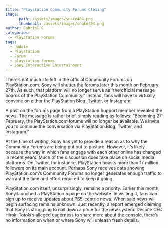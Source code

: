 ```yaml
---
title: "Playstation Community Forums Closing"
image:
      path: /assets/images/snake404.png
      thumbnail: /assets/images/snake404.png
author: Gabriel C
categories:
  - Playstation Forums
tags:
  - Update
  - Playstation
  - Forum
  - playstation forums
  - Sony Interactive Entertainment
---
```


There’s not much life left in the official Community Forums on PlayStation.com. Sony will shutter the forums later this month on February 27th. As such, that platform will no longer serve as “the official message boards of the PlayStation Community.” Instead, fans will have to virtually convene on either the PlayStation Blog, Twitter, or Instagram.

A post on the forums page from a PlayStation Support member revealed the news. The message is rather brief, simply reading as follows: “Beginning 27 February, the PlayStation.com forums will no longer be available. We invite you to continue the conversation via PlayStation.Blog, Twitter, and Instagram.”

At the time of writing, Sony has yet to provide a reason as to why the Community Forums are being put out to pasture. However, it’s likely because the way in which fans engage with each other online has changed in recent years. Much of the discussion does take place on social media platforms. On Twitter, for instance, PlayStation boasts more than 17 million followers on its main account. Perhaps Sony receives data showing PlayStation.com’s Community Forums no longer generates enough traffic to warrant the time and effort required to keep it going.

PlayStation.com itself, unsurprisingly, remains a priority. Earlier this month, Sony launched a PlayStation 5 page on the website. In visiting it, fans can sign up to receive updates about PS5-centric news. When said news will begin surfacing remains unknown. Just recently, a report emerged claiming that Sony is struggling to nail down a price for the new system. Despite CFO Hiroki Totoki’s alleged eagerness to share more about the console, there’s no information on when or where Sony will unleash fresh details.
